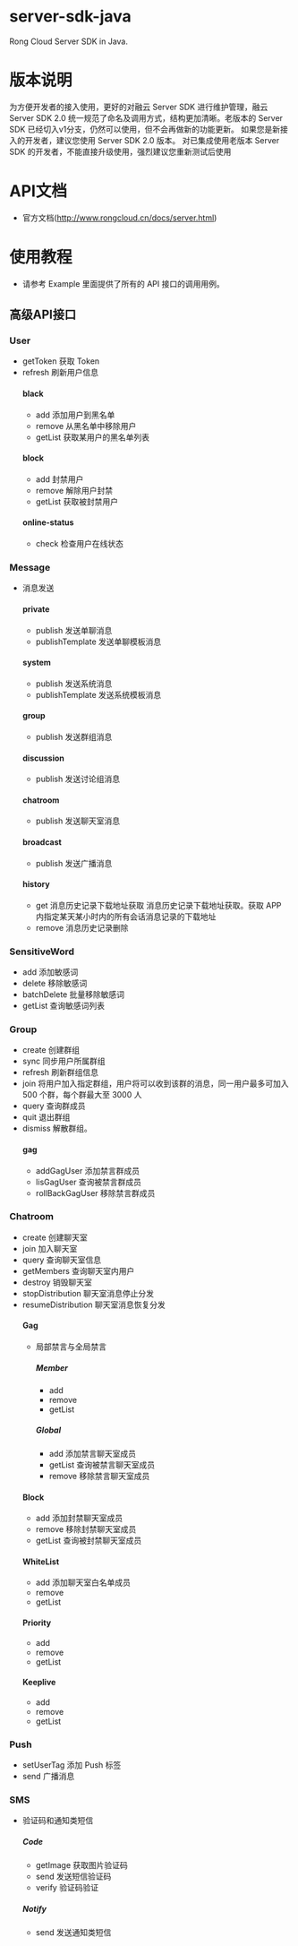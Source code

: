 server-sdk-java
=================

Rong Cloud Server SDK in Java.

# 版本说明
为方便开发者的接入使用，更好的对融云 Server SDK 进行维护管理，融云 Server SDK 2.0 统一规范了命名及调用方式，结构更加清晰。老版本的 Server SDK 已经切入v1分支，仍然可以使用，但不会再做新的功能更新。
如果您是新接入的开发者，建议您使用 Server SDK 2.0 版本。 对已集成使用老版本 Server SDK 的开发者，不能直接升级使用，强烈建议您重新测试后使用
# API文档
- 官方文档(http://www.rongcloud.cn/docs/server.html)

# 使用教程
* 请参考 Example 里面提供了所有的 API 接口的调用用例。

## 高级API接口

### User
- getToken  获取 Token 
- refresh  刷新用户信息
  #### black
  * add 添加用户到黑名单
  * remove 从黑名单中移除用户
  * getList 获取某用户的黑名单列表
  #### block
  * add 封禁用户
  * remove 解除用户封禁
  * getList 获取被封禁用户
  #### online-status
  * check 检查用户在线状态 

### Message
- 消息发送
  #### private
   - publish  发送单聊消息
   - publishTemplate  发送单聊模板消息
  #### system
    - publish  发送系统消息
    - publishTemplate  发送系统模板消息
  #### group
    - publish  发送群组消息
  #### discussion 
    - publish  发送讨论组消息
  #### chatroom
    - publish  发送聊天室消息
  #### broadcast
    - publish  发送广播消息
  #### history
    - get  消息历史记录下载地址获取 消息历史记录下载地址获取。获取 APP 内指定某天某小时内的所有会话消息记录的下载地址
    - remove  消息历史记录删除

### SensitiveWord
- add  添加敏感词
- delete  移除敏感词
- batchDelete 批量移除敏感词
- getList  查询敏感词列表

### Group
- create  创建群组
- sync  同步用户所属群组
- refresh  刷新群组信息
- join  将用户加入指定群组，用户将可以收到该群的消息，同一用户最多可加入 500 个群，每个群最大至 3000 人
- query  查询群成员
- quit  退出群组
- dismiss  解散群组。
  #### gag
  * addGagUser  添加禁言群成员
  * lisGagUser  查询被禁言群成员
  * rollBackGagUser  移除禁言群成员


### Chatroom
- create  创建聊天室
- join  加入聊天室
- query  查询聊天室信息
- getMembers  查询聊天室内用户
- destroy  销毁聊天室
- stopDistribution  聊天室消息停止分发
- resumeDistribution  聊天室消息恢复分发
  #### Gag
  - 局部禁言与全局禁言
    ##### Member
    - add
    - remove
    - getList
    ##### Global
    - add  添加禁言聊天室成员
    - getList  查询被禁言聊天室成员
    - remove  移除禁言聊天室成员
  #### Block
    - add  添加封禁聊天室成员
    - remove  移除封禁聊天室成员
    - getList  查询被封禁聊天室成员
  #### WhiteList
    - add  添加聊天室白名单成员
    - remove
    - getList 
  #### Priority
    - add
    - remove
    - getList
  #### Keeplive
    - add
    - remove
    - getList
### Push
- setUserTag  添加 Push 标签
- send  广播消息

### SMS
- 验证码和通知类短信
  ##### Code
  - getImage  获取图片验证码
  - send  发送短信验证码
  - verify  验证码验证
  ##### Notify
  - send  发送通知类短信
